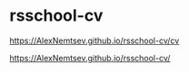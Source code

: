 # rsschool-cv
https://AlexNemtsev.github.io/rsschool-cv/cv

https://AlexNemtsev.github.io/rsschool-cv/
